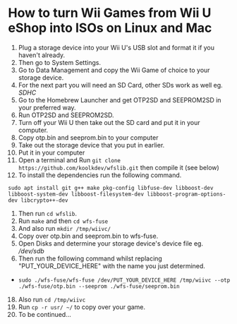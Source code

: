 
# How to turn Wii Games from Wii U eShop into ISOs on Linux and Mac
1. Plug a storage device into your Wii U's USB slot and format it if you haven't already. 
1. Then go to System Settings.
1. Go to Data Management and copy the Wii Game of choice to your storage device.
1. For the next part you will need an SD Card, other SDs work as well eg. *SDHC*
1. Go to the Homebrew Launcher and get OTP2SD and SEEPROM2SD in your preferred way.
1. Run OTP2SD and SEEPROM2SD.
1. Turn off your Wii U then take out the SD card and put it in your computer.
1. Copy otp.bin and seeprom.bin to your computer
1. Take out the storage device that you put in earlier.
1. Put it in your computer
1. Open a terminal and Run `git clone https://github.com/koolkdev/wfslib.git` then compile it (see below)
1. To install the dependencies run the following command.
```
sudo apt install git g++ make pkg-config libfuse-dev libboost-dev libboost-system-dev libboost-filesystem-dev libboost-program-options-dev libcrypto++-dev
```
1. Then run `cd wfslib`.
1. Run  `make`  and then `cd wfs-fuse`
1. And also run `mkdir /tmp/wiivc/`
1. Copy over otp.bin and seeprom.bin to wfs-fuse.
1. Open Disks and determine your storage device's device file eg. */dev/sdb*
1. Then run the following command whilst replacing "PUT_YOUR_DEVICE_HERE" with the name you just determined. 
  * `sudo ./wfs-fuse/wfs-fuse /dev/PUT_YOUR_DEVICE_HERE /tmp/wiivc --otp ./wfs-fuse/otp.bin --seeprom ./wfs-fuse/seeprom.bin`
18. Also run `cd /tmp/wiivc`
1. Run `cp -r usr/ ~/` to copy over your game.
1. To be continued...
